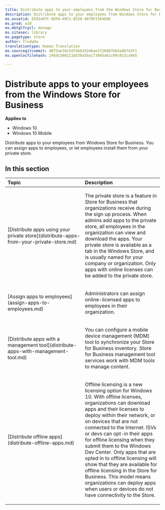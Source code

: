 ```yaml
---
title: Distribute apps to your employees from the Windows Store for Business (Windows 10)
description: Distribute apps to your employees from Windows Store for Business. You can assign apps to employees, or let employees install them from your private store.
ms.assetid: E591497C-6DFA-49C1-8329-4670F2164E9E
ms.prod: w10
ms.mktglfcycl: manage
ms.sitesec: library
ms.pagetype: store
author: TrudyHa
translationtype: Human Translation
ms.sourcegitcommit: 8875ae34c5d74bb2924bae1f20d87bb3adb743f1
ms.openlocfilehash: 246dc560211b530a5ba173045a61c09c013ca945

---
```


# Distribute apps to your employees from the Windows Store for Business


**Applies to**

-   Windows 10
-   Windows 10 Mobile

Distribute apps to your employees from Windows Store for Business. You can assign apps to employees, or let employees install them from your private store.

## In this section


<table>
<colgroup>
<col width="50%" />
<col width="50%" />
</colgroup>
<thead>
<tr class="header">
<th align="left">Topic</th>
<th align="left">Description</th>
</tr>
</thead>
<tbody>
<tr class="odd">
<td align="left"><p>[Distribute apps using your private store](distribute-apps-from-your-private-store.md)</p></td>
<td align="left"><p>The private store is a feature in Store for Business that organizations receive during the sign up process. When admins add apps to the private store, all employees in the organization can view and download the apps. Your private store is available as a tab in the Windows Store, and is usually named for your company or organization. Only apps with online licenses can be added to the private store.</p></td>
</tr>
<tr class="even">
<td align="left"><p>[Assign apps to employees](assign-apps-to-employees.md)</p></td>
<td align="left"><p>Administrators can assign online-licensed apps to employees in their organization.</p></td>
</tr>
<tr class="odd">
<td align="left"><p>[Distribute apps with a management tool](distribute-apps-with-management-tool.md)</p></td>
<td align="left"><p>You can configure a mobile device management (MDM) tool to synchronize your Store for Business inventory. Store for Business management tool services work with MDM tools to manage content.</p></td>
</tr>
<tr class="even">
<td align="left"><p>[Distribute offline apps](distribute-offline-apps.md)</p></td>
<td align="left"><p>Offline licensing is a new licensing option for Windows 10. With offline licenses, organizations can download apps and their licenses to deploy within their network, or on devices that are not connected to the Internet. ISVs or devs can opt-in their apps for offline licensing when they submit them to the Windows Dev Center. Only apps that are opted in to offline licensing will show that they are available for offline licensing in the Store for Business. This model means organizations can deploy apps when users or devices do not have connectivity to the Store.</p></td>
</tr>
</tbody>
</table>

 

 

 








<!--HONumber=Jun16_HO4-->


